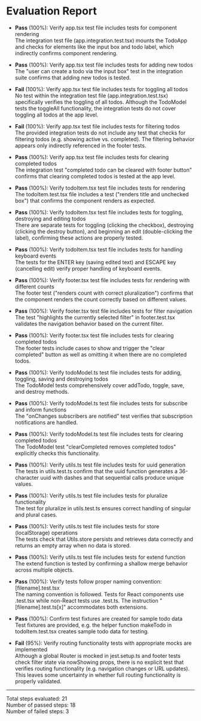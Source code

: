 # Evaluation Report

- **Pass** (100%): Verify app.tsx test file includes tests for component rendering  
  The integration test file (app.integration.test.tsx) mounts the TodoApp and checks for elements like the input box and todo label, which indirectly confirms component rendering.

- **Pass** (100%): Verify app.tsx test file includes tests for adding new todos  
  The "user can create a todo via the input box" test in the integration suite confirms that adding new todos is tested.

- **Fail** (100%): Verify app.tsx test file includes tests for toggling all todos  
  No test within the integration test file (app.integration.test.tsx) specifically verifies the toggling of all todos. Although the TodoModel tests the toggleAll functionality, the integration tests do not cover toggling all todos at the app level.

- **Fail** (100%): Verify app.tsx test file includes tests for filtering todos  
  The provided integration tests do not include any test that checks for filtering todos (e.g. showing active vs. completed). The filtering behavior appears only indirectly referenced in the footer tests.

- **Pass** (100%): Verify app.tsx test file includes tests for clearing completed todos  
  The integration test "completed todo can be cleared with footer button" confirms that clearing completed todos is tested at the app level.

- **Pass** (100%): Verify todoItem.tsx test file includes tests for rendering  
  The todoItem.test.tsx file includes a test ("renders title and unchecked box") that confirms the component renders as expected.

- **Pass** (100%): Verify todoItem.tsx test file includes tests for toggling, destroying and editing todos  
  There are separate tests for toggling (clicking the checkbox), destroying (clicking the destroy button), and beginning an edit (double-clicking the label), confirming these actions are properly tested.

- **Pass** (100%): Verify todoItem.tsx test file includes tests for handling keyboard events  
  The tests for the ENTER key (saving edited text) and ESCAPE key (cancelling edit) verify proper handling of keyboard events.

- **Pass** (100%): Verify footer.tsx test file includes tests for rendering with different counts  
  The footer test ("renders count with correct pluralization") confirms that the component renders the count correctly based on different values.

- **Pass** (100%): Verify footer.tsx test file includes tests for filter navigation  
  The test "highlights the currently selected filter" in footer.test.tsx validates the navigation behavior based on the current filter.

- **Pass** (100%): Verify footer.tsx test file includes tests for clearing completed todos  
  The footer tests include cases to show and trigger the "clear completed" button as well as omitting it when there are no completed todos.

- **Pass** (100%): Verify todoModel.ts test file includes tests for adding, toggling, saving and destroying todos  
  The TodoModel tests comprehensively cover addTodo, toggle, save, and destroy methods.

- **Pass** (100%): Verify todoModel.ts test file includes tests for subscribe and inform functions  
  The "onChanges subscribers are notified" test verifies that subscription notifications are handled.

- **Pass** (100%): Verify todoModel.ts test file includes tests for clearing completed todos  
  The TodoModel test "clearCompleted removes completed todos" explicitly checks this functionality.

- **Pass** (100%): Verify utils.ts test file includes tests for uuid generation  
  The tests in utils.test.ts confirm that the uuid function generates a 36-character uuid with dashes and that sequential calls produce unique values.

- **Pass** (100%): Verify utils.ts test file includes tests for pluralize functionality  
  The test for pluralize in utils.test.ts ensures correct handling of singular and plural cases.

- **Pass** (100%): Verify utils.ts test file includes tests for store (localStorage) operations  
  The tests check that Utils.store persists and retrieves data correctly and returns an empty array when no data is stored.

- **Pass** (100%): Verify utils.ts test file includes tests for extend function  
  The extend function is tested by confirming a shallow merge behavior across multiple objects.

- **Pass** (100%): Verify tests follow proper naming convention: [filename].test.tsx  
  The naming convention is followed. Tests for React components use .test.tsx while non-React tests use .test.ts. The instruction "[filename].test.ts[x]" accommodates both extensions.

- **Pass** (100%): Confirm test fixtures are created for sample todo data  
  Test fixtures are provided, e.g. the helper function makeTodo in todoItem.test.tsx creates sample todo data for testing.

- **Fail** (95%): Verify routing functionality tests with appropriate mocks are implemented  
  Although a global Router is mocked in jest.setup.ts and footer tests check filter state via nowShowing props, there is no explicit test that verifies routing functionality (e.g. navigation changes or URL updates). This leaves some uncertainty in whether full routing functionality is properly validated.

---

Total steps evaluated: 21  
Number of passed steps: 18  
Number of failed steps: 3